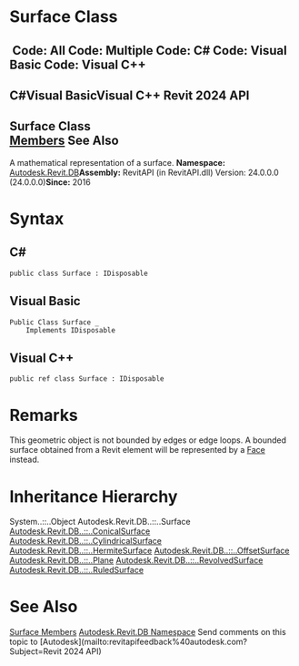 # Surface Class

﻿
 Code: All Code: Multiple Code: C# Code: Visual Basic Code: Visual C++   
---  
C#Visual BasicVisual C++
Revit 2024 API  
---  
Surface Class  
[Members](73e8ef9a-83b9-41bb-8516-27c70afbcaab.md "Surface Members") See Also  
---  
A mathematical representation of a surface. 
**Namespace:** [Autodesk.Revit.DB](87546ba7-461b-c646-cbb1-2cb8f5bff8b2.md "Autodesk.Revit.DB Namespace")**Assembly:** RevitAPI (in RevitAPI.dll) Version: 24.0.0.0 (24.0.0.0)**Since:** 2016 
# Syntax
C#  
---  
```text
public class Surface : IDisposable
```
  
Visual Basic  
---  
```text
Public Class Surface _
	Implements IDisposable
```
  
Visual C++  
---  
```text
public ref class Surface : IDisposable
```
  
# Remarks
This geometric object is not bounded by edges or edge loops. A bounded surface obtained from a Revit element will be represented by a [Face](e32b3b1f-66fc-57cb-6e1c-aa81d1bf3e63.md "Face Class") instead. 
# Inheritance Hierarchy
System..::..Object Autodesk.Revit.DB..::..Surface [Autodesk.Revit.DB..::..ConicalSurface](bcc299b6-ff1a-7f0c-c5da-8b040a326899.md "ConicalSurface Class") [Autodesk.Revit.DB..::..CylindricalSurface](95d452c1-6f7f-9d8e-a4fb-e2f1fe2818bc.md "CylindricalSurface Class") [Autodesk.Revit.DB..::..HermiteSurface](55ff0501-286a-79d6-0530-b34ce6ce09af.md "HermiteSurface Class") [Autodesk.Revit.DB..::..OffsetSurface](178ca56c-d03d-3d1f-c59d-40208e53f88f.md "OffsetSurface Class") [Autodesk.Revit.DB..::..Plane](6a6ee978-f114-558d-3c69-00d289aa855f.md "Plane Class") [Autodesk.Revit.DB..::..RevolvedSurface](ce0b47e0-2b24-61f5-1434-87fe3ff70390.md "RevolvedSurface Class") [Autodesk.Revit.DB..::..RuledSurface](9a33fec9-bbcd-f035-3194-cf36122b6cc6.md "RuledSurface Class")
# See Also
[Surface Members](73e8ef9a-83b9-41bb-8516-27c70afbcaab.md "Surface Members")
[Autodesk.Revit.DB Namespace](87546ba7-461b-c646-cbb1-2cb8f5bff8b2.md "Autodesk.Revit.DB Namespace")
Send comments on this topic to [Autodesk](mailto:revitapifeedback%40autodesk.com?Subject=Revit 2024 API)